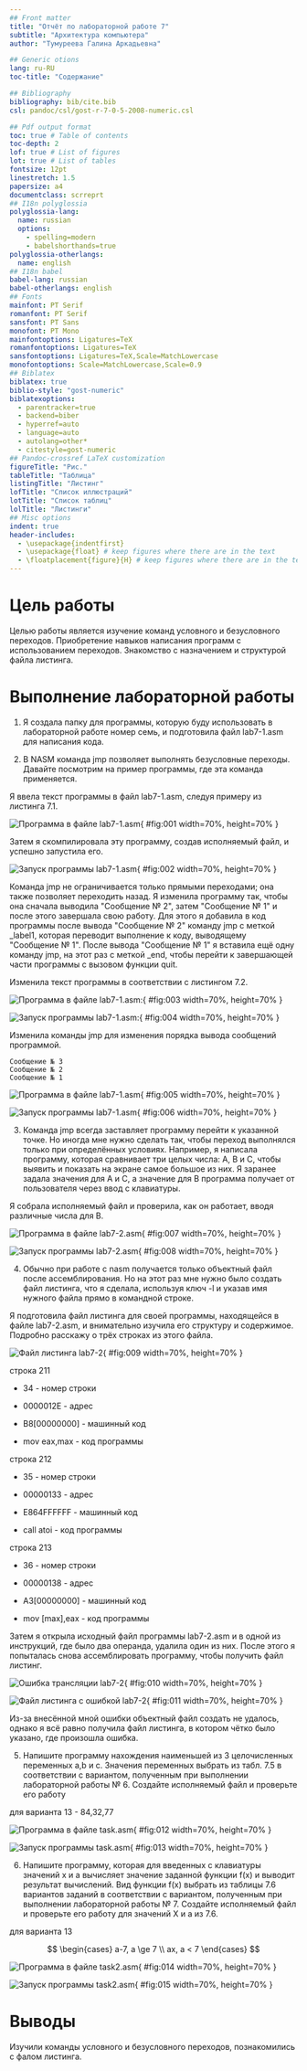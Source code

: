 ```yaml
---
## Front matter
title: "Отчёт по лабораторной работе 7"
subtitle: "Архитектура компьютера"
author: "Тумуреева Галина Аркадьевна"

## Generic otions
lang: ru-RU
toc-title: "Содержание"

## Bibliography
bibliography: bib/cite.bib
csl: pandoc/csl/gost-r-7-0-5-2008-numeric.csl

## Pdf output format
toc: true # Table of contents
toc-depth: 2
lof: true # List of figures
lot: true # List of tables
fontsize: 12pt
linestretch: 1.5
papersize: a4
documentclass: scrreprt
## I18n polyglossia
polyglossia-lang:
  name: russian
  options:
	- spelling=modern
	- babelshorthands=true
polyglossia-otherlangs:
  name: english
## I18n babel
babel-lang: russian
babel-otherlangs: english
## Fonts
mainfont: PT Serif
romanfont: PT Serif
sansfont: PT Sans
monofont: PT Mono
mainfontoptions: Ligatures=TeX
romanfontoptions: Ligatures=TeX
sansfontoptions: Ligatures=TeX,Scale=MatchLowercase
monofontoptions: Scale=MatchLowercase,Scale=0.9
## Biblatex
biblatex: true
biblio-style: "gost-numeric"
biblatexoptions:
  - parentracker=true
  - backend=biber
  - hyperref=auto
  - language=auto
  - autolang=other*
  - citestyle=gost-numeric
## Pandoc-crossref LaTeX customization
figureTitle: "Рис."
tableTitle: "Таблица"
listingTitle: "Листинг"
lofTitle: "Список иллюстраций"
lotTitle: "Список таблиц"
lolTitle: "Листинги"
## Misc options
indent: true
header-includes:
  - \usepackage{indentfirst}
  - \usepackage{float} # keep figures where there are in the text
  - \floatplacement{figure}{H} # keep figures where there are in the text
---
```


# Цель работы

Целью работы является изучение команд условного и безусловного переходов. 
Приобретение навыков написания программ с использованием переходов. 
Знакомство с назначением и структурой файла листинга.

# Выполнение лабораторной работы

1. Я создала папку для программы, которую буду использовать в лабораторной работе номер семь, 
и подготовила файл lab7-1.asm для написания кода.

2. В NASM команда jmp позволяет выполнять безусловные переходы. Давайте посмотрим на пример 
программы, где эта команда применяется.

Я ввела текст программы в файл lab7-1.asm, следуя примеру из листинга 7.1.

![Программа в файле lab7-1.asm](image/01.png){ #fig:001 width=70%, height=70% }

Затем я скомпилировала эту программу, создав исполняемый файл, и успешно запустила его.

![Запуск программы lab7-1.asm](image/02.png){ #fig:002 width=70%, height=70% }

Команда jmp не ограничивается только прямыми переходами; она также позволяет переходить назад. 
Я изменила программу так, чтобы она сначала выводила "Сообщение № 2", затем "Сообщение № 1" 
и после этого завершала свою работу. Для этого я добавила в код программы после вывода 
"Сообщение № 2" команду jmp с меткой _label1, которая переводит выполнение к коду, выводящему 
"Сообщение № 1". После вывода "Сообщение № 1" я вставила ещё одну команду jmp, на этот раз 
с меткой _end, чтобы перейти к завершающей части программы с вызовом функции quit.

Изменила текст программы в соответствии с листингом 7.2.

![Программа в файле lab7-1.asm:](image/03.png){ #fig:003 width=70%, height=70% }

![Запуск программы lab7-1.asm:](image/04.png){ #fig:004 width=70%, height=70% }

Изменила команды jmp для изменения порядка вывода сообщений программой.
```
Сообщение № 3
Сообщение № 2
Сообщение № 1
```

![Программа в файле lab7-1.asm](image/05.png){ #fig:005 width=70%, height=70% }

![Запуск программы lab7-1.asm](image/06.png){ #fig:006 width=70%, height=70% }

3. Команда jmp всегда заставляет программу перейти к указанной точке. 
Но иногда мне нужно сделать так, чтобы переход выполнялся только при определённых условиях. 
Например, я написала программу, которая сравнивает три целых числа: A, B и C, чтобы выявить 
и показать на экране самое большое из них. Я заранее задала значения для A и C, а значение 
для B программа получает от пользователя через ввод с клавиатуры.

Я собрала исполняемый файл и проверила, как он работает, вводя различные числа для B.

![Программа в файле lab7-2.asm](image/07.png){ #fig:007 width=70%, height=70% }

![Запуск программы lab7-2.asm](image/08.png){ #fig:008 width=70%, height=70% }

4. Обычно при работе с nasm получается только объектный файл после ассемблирования. 
Но на этот раз мне нужно было создать файл листинга, что я сделала, используя ключ -l и 
указав имя нужного файла прямо в командной строке.

Я подготовила файл листинга для своей программы, находящейся в файле lab7-2.asm, 
и внимательно изучила его структуру и содержимое. 
Подробно расскажу о трёх строках из этого файла.

![Файл листинга lab7-2](image/09.png){ #fig:009 width=70%, height=70% }

строка 211

* 34 - номер строки

* 0000012E - адрес

* B8[00000000] - машинный код

* mov eax,max - код программы

строка 212

* 35 - номер строки

* 00000133 - адрес

* E864FFFFFF - машинный код

* call atoi - код программы

строка 213

* 36 - номер строки

* 00000138 - адрес

* A3[00000000] - машинный код

* mov [max],eax - код программы


Затем я открыла исходный файл программы lab7-2.asm и в одной из инструкций, 
где было два операнда, удалила один из них. После этого я попыталась снова ассемблировать 
программу, чтобы получить файл листинг.

![Ошибка трансляции lab7-2](image/10.png){ #fig:010 width=70%, height=70% }

![Файл листинга с ошибкой lab7-2](image/11.png){ #fig:011 width=70%, height=70% }

Из-за внесённой мной ошибки объектный файл создать не удалось, однако я всё равно получила 
файл листинга, в котором чётко было указано, где произошла ошибка.

5. Напишите программу нахождения наименьшей из 3 целочисленных переменных a,b и c. 
Значения переменных выбрать из табл. 7.5 в соответствии с вариантом, полученным при выполнении лабораторной работы № 6.
Создайте исполняемый файл и проверьте его работу

для варианта 13 - 84,32,77

![Программа в файле task.asm](image/12.png){ #fig:012 width=70%, height=70% }

![Запуск программы task.asm](image/13.png){ #fig:013 width=70%, height=70% }

6. Напишите программу, которая для введенных с клавиатуры значений x и a вычисляет значение заданной функции f(x) и выводит результат вычислений. 
Вид функции f(x) выбрать из таблицы 7.6 вариантов заданий в соответствии с вариантом, полученным при выполнении лабораторной работы № 7. 
Создайте исполняемый файл и проверьте его работу для значений X и a из 7.6.

для варианта 13

$$
 \begin{cases}
	a-7, a \ge 7
	\\   
	ax, a < 7
 \end{cases}
$$

![Программа в файле task2.asm](image/14.png){ #fig:014 width=70%, height=70% }

![Запуск программы task2.asm](image/15.png){ #fig:015 width=70%, height=70% }

# Выводы

Изучили команды условного и безусловного переходов, познакомились с фалом листинга.